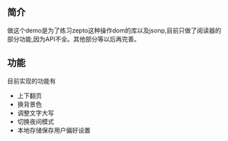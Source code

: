 ## 简介
做这个demo是为了练习zepto这种操作dom的库以及jsonp,目前只做了阅读器的部分功能,因为API不全。其他部分等以后再完善。

## 功能
目前实现的功能有
- 上下翻页
- 换背景色
- 调整文字大写
- 切换夜间模式
- 本地存储保存用户偏好设置